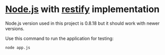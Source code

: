 [Node.js](http://nodejs.org/) with [restify](https://github.com/mcavage/node-restify) implementation
===========================================

Node.js version used in this project is 0.8.18 but it should work with newer versions.

Use this command to run the application for testing:

`node app.js`